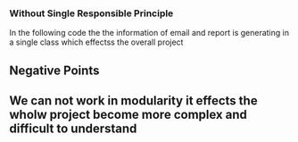 ### Without Single Responsible Principle

<p>In the following code the the information of email and report is generating in a single class which effectss the overall project</p>

<h2>Negative Points <h2/>
<p>We can not work in modularity 
it effects the wholw project become more complex and difficult to understand<p/>